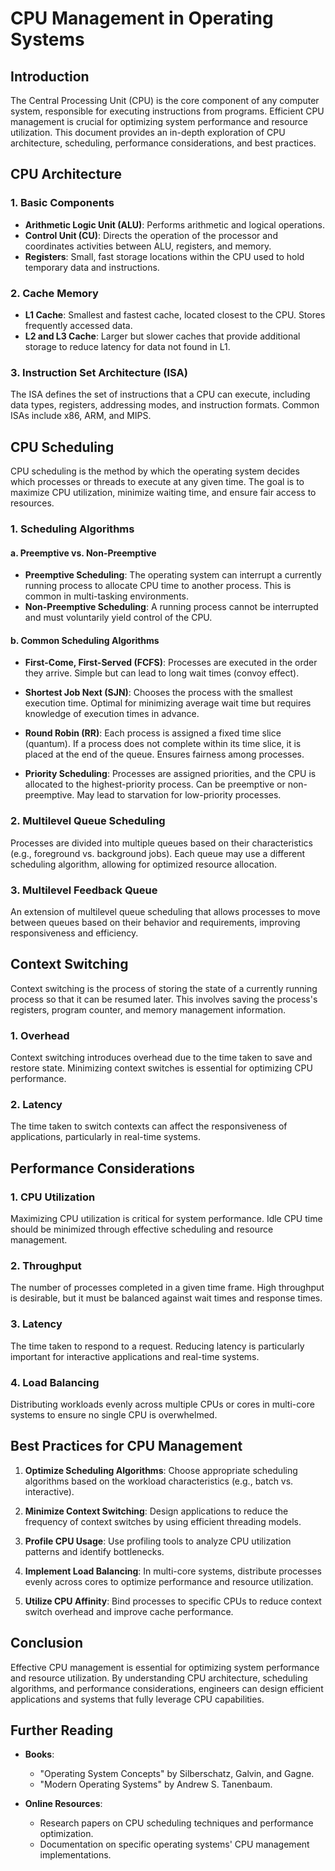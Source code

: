 # CPU Management in Operating Systems

## Introduction

The Central Processing Unit (CPU) is the core component of any computer system, responsible for executing instructions from programs. Efficient CPU management is crucial for optimizing system performance and resource utilization. This document provides an in-depth exploration of CPU architecture, scheduling, performance considerations, and best practices.

## CPU Architecture

### 1. Basic Components

- **Arithmetic Logic Unit (ALU)**: Performs arithmetic and logical operations.
- **Control Unit (CU)**: Directs the operation of the processor and coordinates activities between ALU, registers, and memory.
- **Registers**: Small, fast storage locations within the CPU used to hold temporary data and instructions.

### 2. Cache Memory

- **L1 Cache**: Smallest and fastest cache, located closest to the CPU. Stores frequently accessed data.
- **L2 and L3 Cache**: Larger but slower caches that provide additional storage to reduce latency for data not found in L1.

### 3. Instruction Set Architecture (ISA)

The ISA defines the set of instructions that a CPU can execute, including data types, registers, addressing modes, and instruction formats. Common ISAs include x86, ARM, and MIPS.

## CPU Scheduling

CPU scheduling is the method by which the operating system decides which processes or threads to execute at any given time. The goal is to maximize CPU utilization, minimize waiting time, and ensure fair access to resources.

### 1. Scheduling Algorithms

#### a. Preemptive vs. Non-Preemptive

- **Preemptive Scheduling**: The operating system can interrupt a currently running process to allocate CPU time to another process. This is common in multi-tasking environments.
- **Non-Preemptive Scheduling**: A running process cannot be interrupted and must voluntarily yield control of the CPU.

#### b. Common Scheduling Algorithms

- **First-Come, First-Served (FCFS)**: Processes are executed in the order they arrive. Simple but can lead to long wait times (convoy effect).
  
- **Shortest Job Next (SJN)**: Chooses the process with the smallest execution time. Optimal for minimizing average wait time but requires knowledge of execution times in advance.

- **Round Robin (RR)**: Each process is assigned a fixed time slice (quantum). If a process does not complete within its time slice, it is placed at the end of the queue. Ensures fairness among processes.

- **Priority Scheduling**: Processes are assigned priorities, and the CPU is allocated to the highest-priority process. Can be preemptive or non-preemptive. May lead to starvation for low-priority processes.

### 2. Multilevel Queue Scheduling

Processes are divided into multiple queues based on their characteristics (e.g., foreground vs. background jobs). Each queue may use a different scheduling algorithm, allowing for optimized resource allocation.

### 3. Multilevel Feedback Queue

An extension of multilevel queue scheduling that allows processes to move between queues based on their behavior and requirements, improving responsiveness and efficiency.

## Context Switching

Context switching is the process of storing the state of a currently running process so that it can be resumed later. This involves saving the process's registers, program counter, and memory management information.

### 1. Overhead

Context switching introduces overhead due to the time taken to save and restore state. Minimizing context switches is essential for optimizing CPU performance.

### 2. Latency

The time taken to switch contexts can affect the responsiveness of applications, particularly in real-time systems.

## Performance Considerations

### 1. CPU Utilization

Maximizing CPU utilization is critical for system performance. Idle CPU time should be minimized through effective scheduling and resource management.

### 2. Throughput

The number of processes completed in a given time frame. High throughput is desirable, but it must be balanced against wait times and response times.

### 3. Latency

The time taken to respond to a request. Reducing latency is particularly important for interactive applications and real-time systems.

### 4. Load Balancing

Distributing workloads evenly across multiple CPUs or cores in multi-core systems to ensure no single CPU is overwhelmed.

## Best Practices for CPU Management

1. **Optimize Scheduling Algorithms**: Choose appropriate scheduling algorithms based on the workload characteristics (e.g., batch vs. interactive).

2. **Minimize Context Switching**: Design applications to reduce the frequency of context switches by using efficient threading models.

3. **Profile CPU Usage**: Use profiling tools to analyze CPU utilization patterns and identify bottlenecks.

4. **Implement Load Balancing**: In multi-core systems, distribute processes evenly across cores to optimize performance and resource utilization.

5. **Utilize CPU Affinity**: Bind processes to specific CPUs to reduce context switch overhead and improve cache performance.

## Conclusion

Effective CPU management is essential for optimizing system performance and resource utilization. By understanding CPU architecture, scheduling algorithms, and performance considerations, engineers can design efficient applications and systems that fully leverage CPU capabilities.

## Further Reading

- **Books**:
  - "Operating System Concepts" by Silberschatz, Galvin, and Gagne.
  - "Modern Operating Systems" by Andrew S. Tanenbaum.

- **Online Resources**:
  - Research papers on CPU scheduling techniques and performance optimization.
  - Documentation on specific operating systems' CPU management implementations.